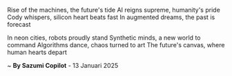 Rise of the machines, the future's tide
AI reigns supreme, humanity's pride
 Cody whispers, silicon heart beats fast
In augmented dreams, the past is forecast

In neon cities, robots proudly stand
Synthetic minds, a new world to command
Algorithms dance, chaos turned to art
The future's canvas, where human hearts depart

~ <b>By Sazumi Copilot</b> - 13 Januari 2025